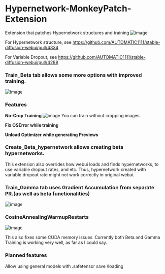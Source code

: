 # Hypernetwork-MonkeyPatch-Extension
Extension that patches Hypernetwork structures and training
![image](https://user-images.githubusercontent.com/35677394/203494809-9874c123-fca7-4d14-9995-63dc8772c920.png)

For Hypernetwork structure, see https://github.com/AUTOMATIC1111/stable-diffusion-webui/pull/4334

For Variable Dropout, see https://github.com/AUTOMATIC1111/stable-diffusion-webui/pull/4288


### Train_Beta tab allows some more options with improved training.
![image](https://user-images.githubusercontent.com/35677394/203494907-68e0ef39-4d8c-42de-ba2e-65590375c435.png)

### Features

**No-Crop Training**
![image](https://user-images.githubusercontent.com/35677394/203495373-cef04677-cdd6-43b0-ba42-d7c0f3d5a78f.png)
You can train without cropping images. 

**Fix OSError while training**

**Unload Optimizer while generating Previews**




### Create_Beta_hypernetwork allows creating beta hypernetworks.


This extension also overrides how webui loads and finds hypernetworks, to use variable dropout rates, and etc.
Thus, hypernetwork created with variable dropout rate might not work correctly in original webui.

### Train_Gamma tab uses Gradient Accumulation from separate PR.(as well as beta functionalities)
![image](https://user-images.githubusercontent.com/35677394/204087550-94b8e7fb-70cb-4157-96bc-e022340901c9.png)



### CosineAnnealingWarmupRestarts
![image](https://user-images.githubusercontent.com/35677394/204087530-b7938e7e-ebe5-4326-b5cd-25480645a11b.png)

This also fixes some CUDA memory issues. Currently both Beta and Gamma Training is working very well, as far as I could say.



### Planned features
Allow using general models with .safetensor save /loading
